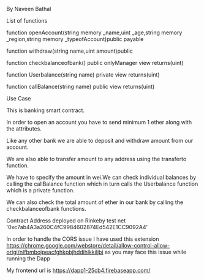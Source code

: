 By Naveen Bathal

List of functions

function openAccount(string memory _name,uint _age,string memory _region,string memory _typeofAccount)public payable

function withdraw(string name,uint amount)public

function checkbalanceofbank() public onlyManager view returns(uint)

function Userbalance(string name) private view returns(uint)

function callBalance(string name) public view returns(uint)

Use Case

This is banking smart contract.

In order to open an account you have to send minimum 1 ether along with the attributes.

Like any other bank we are able to deposit and withdraw amount from our account.

We are also able to transfer amount to any address using the transferto function.

We have to specify the amount in wei.We can check individual balances by calling the callBalance function which in turn calls the Userbalance function which is a private function.

We can also check the total amount of ether in our bank by calling the checkbalanceofbank functions.

Contract Address deployed on Rinkeby test net '0xc7ab4A3a260C4fC9984602874Ed542E1CC9092A4'

In order to handle the CORS issue I have used this extension https://chrome.google.com/webstore/detail/allow-control-allow-origi/nlfbmbojpeacfghkpbjhddihlkkiljbi
as you may face this issue while running the Dapp

My frontend url is https://dapp1-25cb4.firebaseapp.com/


